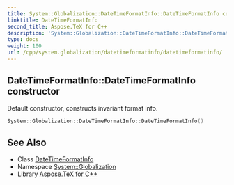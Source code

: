 ```yaml
---
title: System::Globalization::DateTimeFormatInfo::DateTimeFormatInfo constructor
linktitle: DateTimeFormatInfo
second_title: Aspose.TeX for C++
description: 'System::Globalization::DateTimeFormatInfo::DateTimeFormatInfo constructor. Default constructor, constructs invariant format info in C++.'
type: docs
weight: 100
url: /cpp/system.globalization/datetimeformatinfo/datetimeformatinfo/
---
```

## DateTimeFormatInfo::DateTimeFormatInfo constructor


Default constructor, constructs invariant format info.

```cpp
System::Globalization::DateTimeFormatInfo::DateTimeFormatInfo()
```

## See Also

* Class [DateTimeFormatInfo](../)
* Namespace [System::Globalization](../../)
* Library [Aspose.TeX for C++](../../../)

